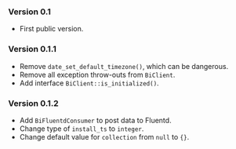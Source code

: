 ### Version 0.1

* First public version.


### Version 0.1.1

* Remove `date_set_default_timezone()`, which can be dangerous.
* Remove all exception throw-outs from `BiClient`.
* Add interface `BiClient::is_initialized()`.

### Version 0.1.2

* Add `BiFluentdConsumer` to post data to Fluentd.
* Change type of `install_ts` to `integer`.
* Change default value for `collection` from `null` to `{}`.
